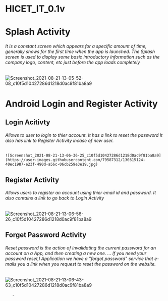 # HICET_IT_0.1v
# Splash Activity
###### It is a constant screen which appears for a specific amount of time, generally shows for the first time when the app is launched. The Splash screen is used to display some basic introductory information such as the company logo, content, etc just before the app loads completely
![Screenshot_2021-08-21-13-05-52-08_c10f5d10427286d1218d0ac9f81ba8a9](https://user-images.githubusercontent.com/79587312/130315328-f572c24b-a0ee-4544-81ce-ff2e5f6518e6.jpg)

# Android Login and Register Activity
   ## Login Acitivty
   
   ###### Allows to user to login to thier account. It has a link to reset the password It also has link to Register Activity incase of new user.
    ![Screenshot_2021-08-21-13-06-36-25_c10f5d10427286d1218d0ac9f81ba8a9](https://user-images.githubusercontent.com/79587312/130315124-40ec1987-e23f-490d-a56c-06cb259e3e19.jpg)
   
   ## Register Activity
   ######  Allows users to register an account using thier email id and password. It also contains a link to go back to Login Activity
   ![Screenshot_2021-08-21-13-06-56-26_c10f5d10427286d1218d0ac9f81ba8a9](https://user-images.githubusercontent.com/79587312/130315190-39d31394-7a98-49db-876a-95c454838db8.jpg)

   ## Forget Password Activity
   ######  Reset password is the action of invalidating the current password for an account on a App, and then creating a new one. ... If you need your  password reset,I                      Application we have a "forgot password" service that e-mails you a link when you request to reset the password on the website.
   ![Screenshot_2021-08-21-13-06-43-63_c10f5d10427286d1218d0ac9f81ba8a9](https://user-images.githubusercontent.com/79587312/130315275-a5e61fce-f1f1-49ef-8623-e54bac96c59d.jpg)

   

     
    
       .
